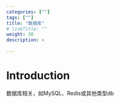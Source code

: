 ```yaml
---
categories: [""] 
tags: [""] 
title: "数据库"
# linkTitle: ""
weight: 30
description: >
  
---
```


# Introduction
数据库相关，如MySQL、Redis或其他类型db
